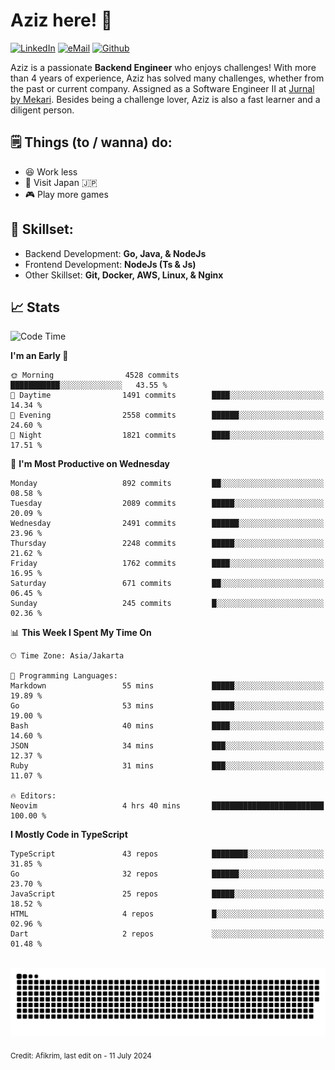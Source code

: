 # Aziz here! 👋

[![LinkedIn](https://img.shields.io/static/v1?message=afikrim&logo=linkedin&label=&color=0077B5&logoColor=white&labelColor=&style=for-the-badge)](https://www.linkedin.com/in/afikrim)
[![eMail](https://img.shields.io/static/v1?message=afikrim10@gmail.com&logo=gmail&label=&color=D14836&logoColor=white&labelColor=&style=for-the-badge)](mailto:afikrim10@gmail.com)
[![Github](https://komarev.com/ghpvc/?username=afikrim&label=Visitors&style=for-the-badge)](https://www.github.com/afikrim)

<!--Introduction-->
Aziz is a passionate **Backend Engineer** who enjoys challenges! With more than 4 years of experience, Aziz has solved many challenges, whether from the past or current company. Assigned as a Software Engineer II at [Jurnal by Mekari](https://jurnal.id). Besides being a challenge lover, Aziz is also a fast learner and a diligent person.

<!--Things TODO-->
## 🗒️ Things (to / wanna) do:

- 😆 Work less
- 🚀 Visit Japan 🇯🇵
- 🎮 Play more games

<!--Skillset-->
## 🏅 Skillset:

- Backend Development: **Go, Java, & NodeJs**
- Frontend Development: **NodeJs (Ts & Js)**
- Other Skillset: **Git, Docker, AWS, Linux, & Nginx**

## 📈 Stats  

<!--START_SECTION:waka-->
![Code Time](http://img.shields.io/badge/Code%20Time-2%2C077%20hrs%2018%20mins-blue)

**I'm an Early 🐤** 

```text
🌞 Morning                4528 commits        ███████████░░░░░░░░░░░░░░   43.55 % 
🌆 Daytime                1491 commits        ████░░░░░░░░░░░░░░░░░░░░░   14.34 % 
🌃 Evening                2558 commits        ██████░░░░░░░░░░░░░░░░░░░   24.60 % 
🌙 Night                  1821 commits        ████░░░░░░░░░░░░░░░░░░░░░   17.51 % 
```
📅 **I'm Most Productive on Wednesday** 

```text
Monday                   892 commits         ██░░░░░░░░░░░░░░░░░░░░░░░   08.58 % 
Tuesday                  2089 commits        █████░░░░░░░░░░░░░░░░░░░░   20.09 % 
Wednesday                2491 commits        ██████░░░░░░░░░░░░░░░░░░░   23.96 % 
Thursday                 2248 commits        █████░░░░░░░░░░░░░░░░░░░░   21.62 % 
Friday                   1762 commits        ████░░░░░░░░░░░░░░░░░░░░░   16.95 % 
Saturday                 671 commits         ██░░░░░░░░░░░░░░░░░░░░░░░   06.45 % 
Sunday                   245 commits         █░░░░░░░░░░░░░░░░░░░░░░░░   02.36 % 
```


📊 **This Week I Spent My Time On** 

```text
🕑︎ Time Zone: Asia/Jakarta

💬 Programming Languages: 
Markdown                 55 mins             █████░░░░░░░░░░░░░░░░░░░░   19.89 % 
Go                       53 mins             █████░░░░░░░░░░░░░░░░░░░░   19.00 % 
Bash                     40 mins             ████░░░░░░░░░░░░░░░░░░░░░   14.60 % 
JSON                     34 mins             ███░░░░░░░░░░░░░░░░░░░░░░   12.37 % 
Ruby                     31 mins             ███░░░░░░░░░░░░░░░░░░░░░░   11.07 % 

🔥 Editors: 
Neovim                   4 hrs 40 mins       █████████████████████████   100.00 % 
```

**I Mostly Code in TypeScript** 

```text
TypeScript               43 repos            ████████░░░░░░░░░░░░░░░░░   31.85 % 
Go                       32 repos            ██████░░░░░░░░░░░░░░░░░░░   23.70 % 
JavaScript               25 repos            █████░░░░░░░░░░░░░░░░░░░░   18.52 % 
HTML                     4 repos             █░░░░░░░░░░░░░░░░░░░░░░░░   02.96 % 
Dart                     2 repos             ░░░░░░░░░░░░░░░░░░░░░░░░░   01.48 % 
```




<!--END_SECTION:waka-->


<br clear="both">

<div align="center">
  <img src="https://raw.githubusercontent.com/afikrim/afikrim/output/snake.svg" alt="Snake animation" />
</div>


<sub>Credit: Afikrim, last edit on - 11 July 2024</sub>
